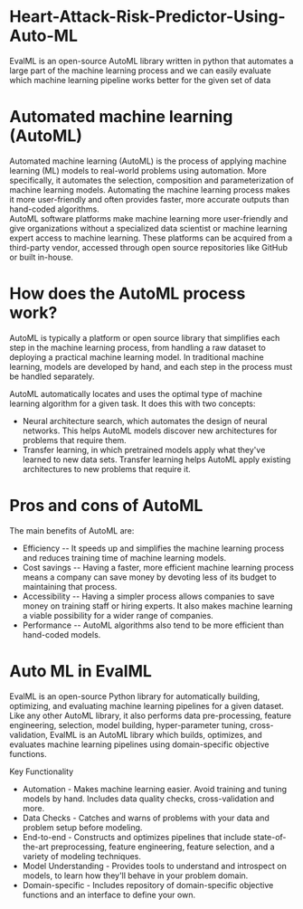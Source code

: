 # Heart-Attack-Risk-Predictor-Using-Auto-ML                                                                                                    
EvalML is an open-source AutoML library written in python that automates a large part of the machine learning process and we can easily evaluate which machine learning pipeline works better for the given set of data

# Automated machine learning (AutoML)                                          
Automated machine learning (AutoML) is the process of applying machine learning (ML) models to real-world problems using automation. More specifically, it automates the selection, composition and parameterization of machine learning models. Automating the machine learning process makes it more user-friendly and often provides faster, more accurate outputs than hand-coded algorithms.                
AutoML software platforms make machine learning more user-friendly and give organizations without a specialized data scientist or machine learning expert access to machine learning. These platforms can be acquired from a third-party vendor, accessed through open source repositories like GitHub or built in-house.

# How does the AutoML process work?                                        
AutoML is typically a platform or open source library that simplifies each step in the machine learning process, from handling a raw dataset to deploying a practical machine learning model. In traditional machine learning, models are developed by hand, and each step in the process must be handled separately.

AutoML automatically locates and uses the optimal type of machine learning algorithm for a given task. It does this with two concepts:                                                    
  -  Neural architecture search, which automates the design of neural networks. This helps AutoML models discover new architectures for problems that require them.                                         
  -  Transfer learning, in which pretrained models apply what they've learned to new data sets. Transfer learning helps AutoML apply existing architectures to new problems that require it.

# Pros and cons of AutoML                                             
The main benefits of AutoML are:

-  Efficiency -- It speeds up and simplifies the machine learning process and reduces training time of machine learning models.
-  Cost savings -- Having a faster, more efficient machine learning process means a company can save money by devoting less of its budget to maintaining that process.
-  Accessibility -- Having a simpler process allows companies to save money on training staff or hiring experts. It also makes machine learning a viable possibility for a wider range of companies.
-  Performance -- AutoML algorithms also tend to be more efficient than hand-coded models.


# Auto ML in EvalML                                    
EvalML is an open-source Python library for automatically building, optimizing, and evaluating machine learning pipelines for a given dataset. Like any other AutoML library, it also performs data pre-processing, feature engineering, selection, model building, hyper-parameter tuning, cross-validation, EvalML is an AutoML library which builds, optimizes, and evaluates machine learning pipelines using domain-specific objective functions.                                          

Key Functionality

-  Automation - Makes machine learning easier. Avoid training and tuning models by hand. Includes data quality checks, cross-validation and more.
-  Data Checks - Catches and warns of problems with your data and problem setup before modeling.
-  End-to-end - Constructs and optimizes pipelines that include state-of-the-art preprocessing, feature engineering, feature selection, and a variety of modeling techniques.
-  Model Understanding - Provides tools to understand and introspect on models, to learn how they'll behave in your problem domain.
-  Domain-specific - Includes repository of domain-specific objective functions and an interface to define your own.
